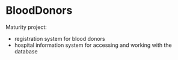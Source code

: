 # BloodDonors
Maturity project:
- registration system for blood donors 
- hospital information system for accessing and working with the database
